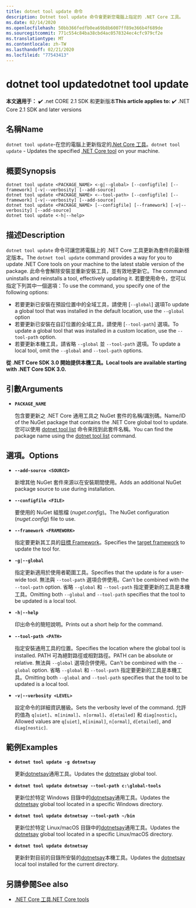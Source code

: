 ```yaml
---
title: dotnet tool update 命令
description: Dotnet tool update 命令會更新您電腦上指定的 .NET Core 工具。
ms.date: 02/14/2020
ms.openlocfilehash: 50bb366fedfb0ea69b8b6007ff89e366b4f689de
ms.sourcegitcommit: 771c554c84ba38cbd4ac0578324ec4cfc979cf2e
ms.translationtype: MT
ms.contentlocale: zh-TW
ms.lasthandoff: 02/21/2020
ms.locfileid: "77543413"
---
```

# <a name="dotnet-tool-update"></a><span data-ttu-id="fe005-103">dotnet tool update</span><span class="sxs-lookup"><span data-stu-id="fe005-103">dotnet tool update</span></span>

<span data-ttu-id="fe005-104">**本文適用于：** ✔️ .net CORE 2.1 SDK 和更新版本</span><span class="sxs-lookup"><span data-stu-id="fe005-104">**This article applies to:** ✔️ .NET Core 2.1 SDK and later versions</span></span>

## <a name="name"></a><span data-ttu-id="fe005-105">名稱</span><span class="sxs-lookup"><span data-stu-id="fe005-105">Name</span></span>

<span data-ttu-id="fe005-106">`dotnet tool update`-在您的電腦上更新指定的[.Net Core 工具](global-tools.md)。</span><span class="sxs-lookup"><span data-stu-id="fe005-106">`dotnet tool update` - Updates the specified [.NET Core tool](global-tools.md) on your machine.</span></span>

## <a name="synopsis"></a><span data-ttu-id="fe005-107">概要</span><span class="sxs-lookup"><span data-stu-id="fe005-107">Synopsis</span></span>

```dotnetcli
dotnet tool update <PACKAGE_NAME> <-g|--global> [--configfile] [--framework] [-v|--verbosity] [--add-source]
dotnet tool update <PACKAGE_NAME> <--tool-path> [--configfile] [--framework] [-v|--verbosity] [--add-source]
dotnet tool update <PACKAGE_NAME> [--configfile] [--framework] [-v|--verbosity] [--add-source]
dotnet tool update <-h|--help>
```

## <a name="description"></a><span data-ttu-id="fe005-108">描述</span><span class="sxs-lookup"><span data-stu-id="fe005-108">Description</span></span>

<span data-ttu-id="fe005-109">`dotnet tool update` 命令可讓您將電腦上的 .NET Core 工具更新為套件的最新穩定版本。</span><span class="sxs-lookup"><span data-stu-id="fe005-109">The `dotnet tool update` command provides a way for you to update .NET Core tools on your machine to the latest stable version of the package.</span></span> <span data-ttu-id="fe005-110">此命令會解除安裝並重新安裝工具，並有效地更新它。</span><span class="sxs-lookup"><span data-stu-id="fe005-110">The command uninstalls and reinstalls a tool, effectively updating it.</span></span> <span data-ttu-id="fe005-111">若要使用命令，您可以指定下列其中一個選項：</span><span class="sxs-lookup"><span data-stu-id="fe005-111">To use the command, you specify one of the following options:</span></span>

* <span data-ttu-id="fe005-112">若要更新已安裝在預設位置中的全域工具，請使用 [`--global`] 選項</span><span class="sxs-lookup"><span data-stu-id="fe005-112">To update a global tool that was installed in the default location, use the `--global` option</span></span>
* <span data-ttu-id="fe005-113">若要更新已安裝在自訂位置的全域工具，請使用 [`--tool-path`] 選項。</span><span class="sxs-lookup"><span data-stu-id="fe005-113">To update a global tool that was installed in a custom location, use the `--tool-path` option.</span></span>
* <span data-ttu-id="fe005-114">若要更新本機工具，請省略 `--global` 並 `--tool-path` 選項。</span><span class="sxs-lookup"><span data-stu-id="fe005-114">To update a local tool, omit the `--global` and `--tool-path` options.</span></span>

<span data-ttu-id="fe005-115">**從 .NET Core SDK 3.0 開始提供本機工具。**</span><span class="sxs-lookup"><span data-stu-id="fe005-115">**Local tools are available starting with .NET Core SDK 3.0.**</span></span>

## <a name="arguments"></a><span data-ttu-id="fe005-116">引數</span><span class="sxs-lookup"><span data-stu-id="fe005-116">Arguments</span></span>

- **`PACKAGE_NAME`**

  <span data-ttu-id="fe005-117">包含要更新之 .NET Core 通用工具之 NuGet 套件的名稱/識別碼。</span><span class="sxs-lookup"><span data-stu-id="fe005-117">Name/ID of the NuGet package that contains the .NET Core global tool to update.</span></span> <span data-ttu-id="fe005-118">您可以使用 [dotnet tool list](dotnet-tool-list.md) 命令來找到此套件名稱。</span><span class="sxs-lookup"><span data-stu-id="fe005-118">You can find the package name using the [dotnet tool list](dotnet-tool-list.md) command.</span></span>

## <a name="options"></a><span data-ttu-id="fe005-119">選項。</span><span class="sxs-lookup"><span data-stu-id="fe005-119">Options</span></span>

- **`--add-source <SOURCE>`**

  <span data-ttu-id="fe005-120">新增其他 NuGet 套件來源以在安裝期間使用。</span><span class="sxs-lookup"><span data-stu-id="fe005-120">Adds an additional NuGet package source to use during installation.</span></span>

- **`--configfile <FILE>`**

  <span data-ttu-id="fe005-121">要使用的 NuGet 組態檔 (*nuget.config*)。</span><span class="sxs-lookup"><span data-stu-id="fe005-121">The NuGet configuration (*nuget.config*) file to use.</span></span>

- **`--framework <FRAMEWORK>`**

  <span data-ttu-id="fe005-122">指定要更新其工具的[目標 Framework](../../standard/frameworks.md)。</span><span class="sxs-lookup"><span data-stu-id="fe005-122">Specifies the [target framework](../../standard/frameworks.md) to update the tool for.</span></span>

- **`-g|--global`**

  <span data-ttu-id="fe005-123">指定更新適用於使用者範圍工具。</span><span class="sxs-lookup"><span data-stu-id="fe005-123">Specifies that the update is for a user-wide tool.</span></span> <span data-ttu-id="fe005-124">無法與 `--tool-path` 選項合併使用。</span><span class="sxs-lookup"><span data-stu-id="fe005-124">Can't be combined with the `--tool-path` option.</span></span> <span data-ttu-id="fe005-125">省略 `--global` 和 `--tool-path` 指定要更新的工具是本機工具。</span><span class="sxs-lookup"><span data-stu-id="fe005-125">Omitting both `--global` and `--tool-path` specifies that the tool to be updated is a local tool.</span></span> 

- **`-h|--help`**

  <span data-ttu-id="fe005-126">印出命令的簡短說明。</span><span class="sxs-lookup"><span data-stu-id="fe005-126">Prints out a short help for the command.</span></span>

- **`--tool-path <PATH>`**

  <span data-ttu-id="fe005-127">指定安裝通用工具的位置。</span><span class="sxs-lookup"><span data-stu-id="fe005-127">Specifies the location where the global tool is installed.</span></span> <span data-ttu-id="fe005-128">PATH 可為絕對路徑或相對路徑。</span><span class="sxs-lookup"><span data-stu-id="fe005-128">PATH can be absolute or relative.</span></span> <span data-ttu-id="fe005-129">無法與 `--global` 選項合併使用。</span><span class="sxs-lookup"><span data-stu-id="fe005-129">Can't be combined with the `--global` option.</span></span> <span data-ttu-id="fe005-130">省略 `--global` 和 `--tool-path` 指定要更新的工具是本機工具。</span><span class="sxs-lookup"><span data-stu-id="fe005-130">Omitting both `--global` and `--tool-path` specifies that the tool to be updated is a local tool.</span></span> 

- **`-v|--verbosity <LEVEL>`**

  <span data-ttu-id="fe005-131">設定命令的詳細資訊層級。</span><span class="sxs-lookup"><span data-stu-id="fe005-131">Sets the verbosity level of the command.</span></span> <span data-ttu-id="fe005-132">允許的值為 `q[uiet]`、`m[inimal]`、`n[ormal]`、`d[etailed]` 和 `diag[nostic]`。</span><span class="sxs-lookup"><span data-stu-id="fe005-132">Allowed values are `q[uiet]`, `m[inimal]`, `n[ormal]`, `d[etailed]`, and `diag[nostic]`.</span></span>

## <a name="examples"></a><span data-ttu-id="fe005-133">範例</span><span class="sxs-lookup"><span data-stu-id="fe005-133">Examples</span></span>

- **`dotnet tool update -g dotnetsay`**

  <span data-ttu-id="fe005-134">更新[dotnetsay](https://www.nuget.org/packages/dotnetsay/)通用工具。</span><span class="sxs-lookup"><span data-stu-id="fe005-134">Updates the [dotnetsay](https://www.nuget.org/packages/dotnetsay/) global tool.</span></span>

- **`dotnet tool update dotnetsay --tool-path c:\global-tools`**

  <span data-ttu-id="fe005-135">更新位於特定 Windows 目錄中的[dotnetsay](https://www.nuget.org/packages/dotnetsay/)通用工具。</span><span class="sxs-lookup"><span data-stu-id="fe005-135">Updates the [dotnetsay](https://www.nuget.org/packages/dotnetsay/) global tool located in a specific Windows directory.</span></span>

- **`dotnet tool update dotnetsay --tool-path ~/bin`**

  <span data-ttu-id="fe005-136">更新位於特定 Linux/macOS 目錄中的[dotnetsay](https://www.nuget.org/packages/dotnetsay/)通用工具。</span><span class="sxs-lookup"><span data-stu-id="fe005-136">Updates the [dotnetsay](https://www.nuget.org/packages/dotnetsay/) global tool located in a specific Linux/macOS directory.</span></span>

- **`dotnet tool update dotnetsay`**

  <span data-ttu-id="fe005-137">更新針對目前的目錄所安裝的[dotnetsay](https://www.nuget.org/packages/dotnetsay/)本機工具。</span><span class="sxs-lookup"><span data-stu-id="fe005-137">Updates the [dotnetsay](https://www.nuget.org/packages/dotnetsay/) local tool installed for the current directory.</span></span>

## <a name="see-also"></a><span data-ttu-id="fe005-138">另請參閱</span><span class="sxs-lookup"><span data-stu-id="fe005-138">See also</span></span>

- [<span data-ttu-id="fe005-139">.NET Core 工具</span><span class="sxs-lookup"><span data-stu-id="fe005-139">.NET Core tools</span></span>](global-tools.md)
